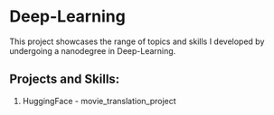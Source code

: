 # Deep-Learning
This project showcases the range of topics and skills I developed by undergoing a nanodegree in Deep-Learning.

## Projects and Skills:
1. HuggingFace - movie_translation_project
